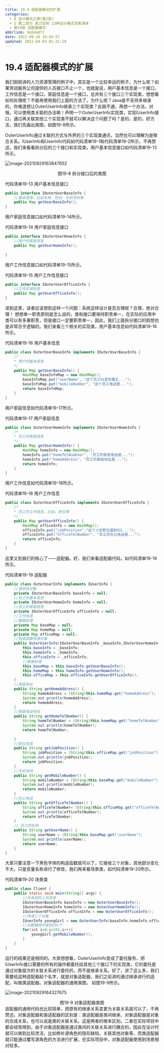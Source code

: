 ```yaml
---
title: 19.4 适配器模式的扩展
categories: 
  - 8 设计模式之禅(第2版)
  - 2 第二部分 真刀实枪 23种设计模式完美演绎
  - 第19章 适配器模式
abbrlink: 9a5da8f1
date: 2021-09-29 16:43:57
updated: 2022-04-03 01:21:19
---
```

# 19.4 适配器模式的扩展
我们刚刚讲的人力资源管理的例子中，其实是一个比较幸运的例子，为什么呢？如果劳动服务公司提供的人员接口不止一个，也就是说，用户基本信息是一个接口，工作信息是一个接口，家庭信息是一个接口，总共有三个接口三个实现类，想想看如何处理呢？不能再使用我们上面的方法了，为什么呢？Java是不支持多继承的，你难道想让OuterUserInfo继承三个实现类？此路不通，再想一个办法，对哦，可以使用类关联的办法嘛！声明一个OuterUserInfo实现类，实现IUserInfo接口，通过再关联其他三个实现类不就可以解决这个问题了吗？是的，是的，好方法，我们先画出类图，如图19-8所示。

OuterUserInfo通过关联的方式与外界的三个实现类通讯，当然也可以理解为是聚合关系。IUserInfo和UserInfo代码如代码清单19-1和代码清单19-2所示，不再赘述。我们来看看拆分后的三个接口和实现类，用户基本信息接口如代码清单19-13所示。

![image-20210929163847652](https://gitee.com/XiaoLan223/images/raw/master/Blog/Sum/20210929163847.png)

<center>图19-8 拆分接口后的类图</center>

代码清单19-13 用户基本信息接口
```java
public interface IOuterUserBaseInfo {
    //基本信息，比如名称、性别、手机号码等
    public Map getUserBaseInfo();
}
```
用户家庭信息接口如代码清单19-14所示。

代码清单19-14 用户家庭信息接口
```java
public interface IOuterUserHomeInfo {
    //用户的家庭信息
    public Map getUserHomeInfo();
    
}
```

用户工作信息接口如代码清单19-15所示。

代码清单19-15 用户工作信息接口
```java
public interface IOuterUserOfficeInfo {
    //工作区域信息
    public Map getUserOfficeInfo();
}
```
读到这里，读者应该想到这样一个问题：系统这样设计是否合理呢？合理，绝对合理！ 想想单一职责原则是怎么说的，类和接口要保持职责单一，在实际的应用中类可以有多重职责，但是接口一定要职责单一，因此，我们上面拆分接口的假想也是非常合乎逻辑的。我们来看三个相关的实现类，用户基本信息如代码清单19-16所示。

代码清单19-16 用户基本信息
```java
public class OuterUserBaseInfo implements IOuterUserBaseInfo {
    /*
    * 用户的基本信息 
    */
    public Map getUserBaseInfo() {
        HashMap baseInfoMap = new HashMap();
        baseInfoMap.put("userName", "这个员工叫混世魔王...");
        baseInfoMap.put("mobileNumber", "这个员工电话是...");
        return baseInfoMap;
    }
}
```
用户家庭信息如代码清单19-17所示。

代码清单19-17 用户家庭信息
```java
public class OuterUserHomeInfo implements IOuterUserHomeInfo {
    /*
    * 员工的家庭信息 
    */
    public Map getUserHomeInfo() {
        HashMap homeInfo = new HashMap();
        homeInfo.put("homeTelNumbner", "员工的家庭电话是...");
        homeInfo.put("homeAddress", "员工的家庭地址是...");
        return homeInfo;
    }
}
```
用户工作信息如代码清单19-18所示。

代码清单19-18 用户工作信息
```java
public class OuterUserOfficeInfo implements IOuterUserOfficeInfo {
    /*
    * 员工的工作信息，比如，职位等 
    */
    public Map getUserOfficeInfo() {
        HashMap officeInfo = new HashMap();
        officeInfo.put("jobPosition","这个人的职位是BOSS...");
        officeInfo.put("officeTelNumber", "员工的办公电话是...");
        return officeInfo;
    }
}
```
这里又到我们的核心了——适配器。好，我们来看适配器代码，如代码清单19-19所示。

代码清单19-19 适配器
```java
public class OuterUserInfo implements IUserInfo {
    //源目标对象
    private IOuterUserBaseInfo baseInfo = null;
    //员工的基本信息
    private IOuterUserHomeInfo homeInfo = null;
    //员工的家庭信息
    private IOuterUserOfficeInfo officeInfo = null;
    //工作信息
    //数据处理
    private Map baseMap = null;
    private Map homeMap = null;
    private Map officeMap = null;
    //构造函数传递对象
    public OuterUserInfo(IOuterUserBaseInfo _baseInfo,IOuterUserHomeInfo _homeInfo,IOuterUserOfficeInfo _officeInfo){
        this.baseInfo = _baseInfo;
        this.homeInfo = _homeInfo;
        this.officeInfo = _officeInfo;
        //数据处理
        this.baseMap = this.baseInfo.getUserBaseInfo();
        this.homeMap = this.homeInfo.getUserHomeInfo();
        this.officeMap = this.officeInfo.getUserOfficeInfo();
    }
    //家庭地址
    public String getHomeAddress() {
        String homeAddress = (String)this.homeMap.get("homeAddress");
        System.out.println(homeAddress);
        return homeAddress;
    }
    //家庭电话号码
    public String getHomeTelNumber() {
        String homeTelNumber = (String)this.homeMap.get("homeTelNumber");
        System.out.println(homeTelNumber);
        return homeTelNumber;
        
    }
    //职位信息
    public String getJobPosition() {
        String jobPosition = (String)this.officeMap.get("jobPosition");
        System.out.println(jobPosition);
        return jobPosition;
    }
    //手机号码
    public String getMobileNumber() {
        String mobileNumber = (String)this.baseMap.get("mobileNumber");
        System.out.println(mobileNumber);
        return mobileNumber;
    }
    //办公电话
    public String getOfficeTelNumber() {
        String officeTelNumber= (String)this.officeMap.get("officeTelNumber");
        System.out.println(officeTelNumber);
        return officeTelNumber;
    }
    // 员工的名称
    public String getUserName() {
        String userName = (String)this.baseMap.get("userName");
        System.out.println(userName);
        return userName;
    }
}
```
大家只要注意一下黑色字体的构造函数就可以了，它接收三个对象，其他部分变化不大，只是变量名称进行了修改，我们再来看场景类，如代码清单19-20所示。

代码清单19-20 场景类
```java
public class Client {
    public static void main(String[] args) {
        //外系统的人员信息
        IOuterUserBaseInfo baseInfo = new OuterUserBaseInfo();
        IOuterUserHomeInfo homeInfo = new OuterUserHomeInfo();
        IOuterUserOfficeInfo officeInfo = new OuterUserOfficeInfo();
        //传递三个对象
        IUserInfo youngGirl = new OuterUserInfo(baseInfo,homeInfo,officeInfo);
        //从数据库中查到101个
        for(int i=0;i<101;i++){
            youngGirl.getMobileNumber();
        }
    }
}
```
运行的结果还是相同的。大家想想看，OuterUserInfo变成了委托服务，把IUserInfo接口需要的所有的操作都委托给其他三个接口下的实现类，它的委托是通过对象层次的关联关系进行委托的，而不是继承关系。好了，讲了这么多，我们需要给这种适配器起个名字，就是对象适配器，我们之前讲的通过继承进行的适配，叫做类适配器。对象适配器的通用类图， 如图19-9所示。

![image-20210929164327675](https://gitee.com/XiaoLan223/images/raw/master/Blog/Sum/20210929164327.png)

<center>图19-9 对象适配器类图</center>
适配器的通用代码也比较简单，把原有的继承关系变更为关联关系就可以了，不再赘述。对象适配器和类适配器的区别是：类适配器是类间继承，对象适配器是对象的合成关系，也可以说是类的关联关系，这是两者的根本区别。二者在实际项目中都会经常用到，由于对象适配器是通过类间的关联关系进行耦合的，因此在设计时就可以做到比较灵活，比如修补源角色的隐形缺陷，关联其他对象等，而类适配器就只能通过覆写源角色的方法进行扩展，在实际项目中，对象适配器使用到场景相对较多。

